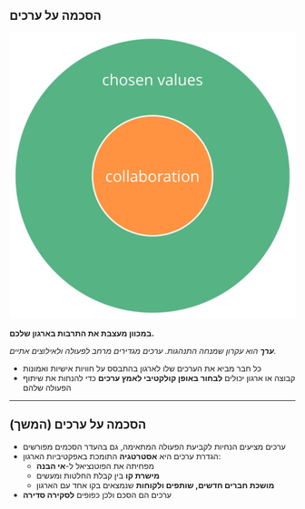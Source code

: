 ## הסכמה על ערכים

![right,fit](img/collaboration-values/chosen-values.png)

**במכוון מעצבת את התרבות בארגון שלכם.**

***ערך** הוא עקרון שמנחה התנהגות. ערכים מגדירים מרחב לפעולה ולאילוצים אתיים.*

- כל חבר מביא את הערכים שלו לארגון בהתבסס על חוויות אישיות ואמונות
- קבוצה או ארגון יכולים **לבחור באופן קולקטיבי לאמץ ערכים** כדי להנחות את שיתוף הפעולה שלהם

* * *

## הסכמה על ערכים (המשך)

- ערכים מציעים הנחיות לקביעת הפעולה המתאימה, גם בהעדר הסכמים מפורשים
- הגדרת ערכים היא **אסטרטגיה** התומכת באפקטיביות הארגון: 
    - מפחיתה את הפוטנציאל ל-**אי הבנה**
    - **מישרת קו** בין קבלת החלטות ומעשים
    - **מושכת חברים חדשים, שותפים ולקוחות** שנמצאים בקו אחד עם הארגון
- ערכים הם הסכם ולכן כפופים **לסקירה סדירה**